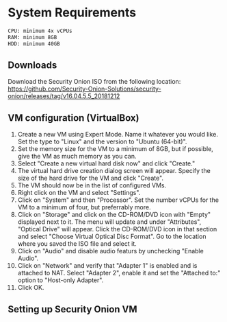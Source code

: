 # System Requirements
```sh
CPU: minimum 4x vCPUs
RAM: minimum 8GB
HDD: minimum 40GB
```

## Downloads

Download the Security Onion ISO from the following location:
https://github.com/Security-Onion-Solutions/security-onion/releases/tag/v16.04.5.5_20181212


## VM configuration (VirtualBox)

  1.  Create a new VM using Expert Mode.   Name it whatever you would like.   Set the type to "Linux" and the version to "Ubuntu (64-bit)".
  2.  Set the memory size for the VM to a minimum of 8GB, but if possible, give the VM as much memory as you can.
  3.  Select "Create a new virtual hard disk now" and click "Create."
  4.  The virtual hard drive creation dialog screen will appear.   Specify the size of the hard drive for the VM and click "Create".
  5.  The VM should now be in the list of configured VMs.    
  6.  Right click on the VM and select "Settings".
  7.  Click on "System" and then "Processor".   Set the number vCPUs for the VM to a minimum of four, but preferrably more.
  8.  Click on "Storage" and click on the CD-ROM/DVD icon with "Empty" displayed next to it.    The menu will update and under "Attributes", "Optical Drive" will appear.   Click the CD-ROM/DVD icon in that section and select "Choose Virtual Optical Disc Format".  Go to the location where you saved the ISO file and select it.
  9.  Click on "Audio" and disable audio featurs by unchecking "Enable Audio".
  10. Click on "Network" and verify that "Adapter 1" is enabled and is attached to NAT.   Select "Adapter 2", enable it and set the "Attached to:" option to "Host-only Adapter". 
  11. Click OK.
  
 ## Setting up Security Onion VM
 
